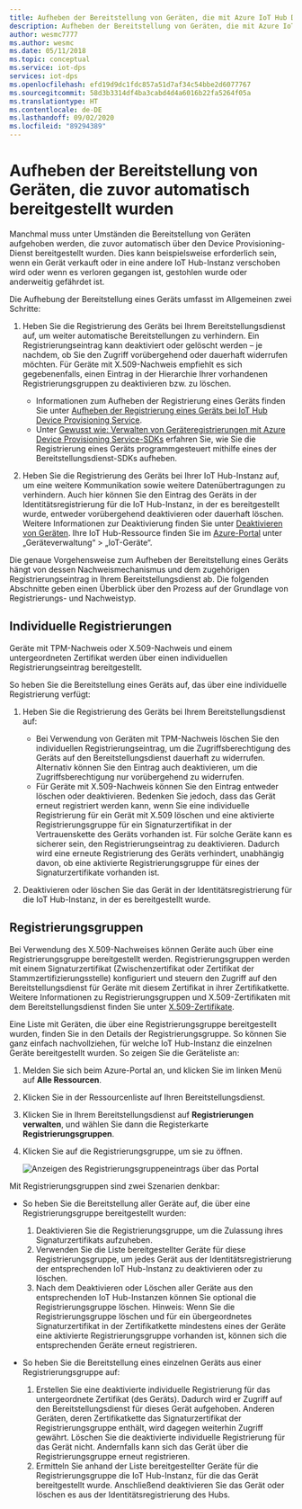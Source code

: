 ```yaml
---
title: Aufheben der Bereitstellung von Geräten, die mit Azure IoT Hub Device Provisioning Service bereitgestellt wurden
description: Aufheben der Bereitstellung von Geräten, die mit Azure IoT Hub Device Provisioning Service (DPS) bereitgestellt wurden
author: wesmc7777
ms.author: wesmc
ms.date: 05/11/2018
ms.topic: conceptual
ms.service: iot-dps
services: iot-dps
ms.openlocfilehash: efd19d9dc1fdc857a51d7af34c54bbe2d6077767
ms.sourcegitcommit: 58d3b3314df4ba3cabd4d4a6016b22fa5264f05a
ms.translationtype: HT
ms.contentlocale: de-DE
ms.lasthandoff: 09/02/2020
ms.locfileid: "89294389"
---
```

# <a name="how-to-deprovision-devices-that-were-previously-auto-provisioned"></a>Aufheben der Bereitstellung von Geräten, die zuvor automatisch bereitgestellt wurden 

Manchmal muss unter Umständen die Bereitstellung von Geräten aufgehoben werden, die zuvor automatisch über den Device Provisioning-Dienst bereitgestellt wurden. Dies kann beispielsweise erforderlich sein, wenn ein Gerät verkauft oder in eine andere IoT Hub-Instanz verschoben wird oder wenn es verloren gegangen ist, gestohlen wurde oder anderweitig gefährdet ist. 

Die Aufhebung der Bereitstellung eines Geräts umfasst im Allgemeinen zwei Schritte:

1. Heben Sie die Registrierung des Geräts bei Ihrem Bereitstellungsdienst auf, um weiter automatische Bereitstellungen zu verhindern. Ein Registrierungseintrag kann deaktiviert oder gelöscht werden – je nachdem, ob Sie den Zugriff vorübergehend oder dauerhaft widerrufen möchten. Für Geräte mit X.509-Nachweis empfiehlt es sich gegebenenfalls, einen Eintrag in der Hierarchie Ihrer vorhandenen Registrierungsgruppen zu deaktivieren bzw. zu löschen.  
 
   - Informationen zum Aufheben der Registrierung eines Geräts finden Sie unter [Aufheben der Registrierung eines Geräts bei IoT Hub Device Provisioning Service](how-to-revoke-device-access-portal.md).
   - Unter [Gewusst wie: Verwalten von Geräteregistrierungen mit Azure Device Provisioning Service-SDKs](how-to-manage-enrollments-sdks.md) erfahren Sie, wie Sie die Registrierung eines Geräts programmgesteuert mithilfe eines der Bereitstellungsdienst-SDKs aufheben.

2. Heben Sie die Registrierung des Geräts bei Ihrer IoT Hub-Instanz auf, um eine weitere Kommunikation sowie weitere Datenübertragungen zu verhindern. Auch hier können Sie den Eintrag des Geräts in der Identitätsregistrierung für die IoT Hub-Instanz, in der es bereitgestellt wurde, entweder vorübergehend deaktivieren oder dauerhaft löschen. Weitere Informationen zur Deaktivierung finden Sie unter [Deaktivieren von Geräten](/azure/iot-hub/iot-hub-devguide-identity-registry#disable-devices). Ihre IoT Hub-Ressource finden Sie im [Azure-Portal](https://portal.azure.com) unter „Geräteverwaltung“ > „IoT-Geräte“.

Die genaue Vorgehensweise zum Aufheben der Bereitstellung eines Geräts hängt von dessen Nachweismechanismus und dem zugehörigen Registrierungseintrag in Ihrem Bereitstellungsdienst ab. Die folgenden Abschnitte geben einen Überblick über den Prozess auf der Grundlage von Registrierungs- und Nachweistyp.

## <a name="individual-enrollments"></a>Individuelle Registrierungen
Geräte mit TPM-Nachweis oder X.509-Nachweis und einem untergeordneten Zertifikat werden über einen individuellen Registrierungseintrag bereitgestellt. 

So heben Sie die Bereitstellung eines Geräts auf, das über eine individuelle Registrierung verfügt: 

1. Heben Sie die Registrierung des Geräts bei Ihrem Bereitstellungsdienst auf:

   - Bei Verwendung von Geräten mit TPM-Nachweis löschen Sie den individuellen Registrierungseintrag, um die Zugriffsberechtigung des Geräts auf den Bereitstellungsdienst dauerhaft zu widerrufen. Alternativ können Sie den Eintrag auch deaktivieren, um die Zugriffsberechtigung nur vorübergehend zu widerrufen. 
   - Für Geräte mit X.509-Nachweis können Sie den Eintrag entweder löschen oder deaktivieren. Bedenken Sie jedoch, dass das Gerät erneut registriert werden kann, wenn Sie eine individuelle Registrierung für ein Gerät mit X.509 löschen und eine aktivierte Registrierungsgruppe für ein Signaturzertifikat in der Vertrauenskette des Geräts vorhanden ist. Für solche Geräte kann es sicherer sein, den Registrierungseintrag zu deaktivieren. Dadurch wird eine erneute Registrierung des Geräts verhindert, unabhängig davon, ob eine aktivierte Registrierungsgruppe für eines der Signaturzertifikate vorhanden ist.

2. Deaktivieren oder löschen Sie das Gerät in der Identitätsregistrierung für die IoT Hub-Instanz, in der es bereitgestellt wurde. 


## <a name="enrollment-groups"></a>Registrierungsgruppen
Bei Verwendung des X.509-Nachweises können Geräte auch über eine Registrierungsgruppe bereitgestellt werden. Registrierungsgruppen werden mit einem Signaturzertifikat (Zwischenzertifikat oder Zertifikat der Stammzertifizierungsstelle) konfiguriert und steuern den Zugriff auf den Bereitstellungsdienst für Geräte mit diesem Zertifikat in ihrer Zertifikatkette. Weitere Informationen zu Registrierungsgruppen und X.509-Zertifikaten mit dem Bereitstellungsdienst finden Sie unter [X.509-Zertifikate](concepts-security.md#x509-certificates). 

Eine Liste mit Geräten, die über eine Registrierungsgruppe bereitgestellt wurden, finden Sie in den Details der Registrierungsgruppe. So können Sie ganz einfach nachvollziehen, für welche IoT Hub-Instanz die einzelnen Geräte bereitgestellt wurden. So zeigen Sie die Geräteliste an: 

1. Melden Sie sich beim Azure-Portal an, und klicken Sie im linken Menü auf **Alle Ressourcen**.
2. Klicken Sie in der Ressourcenliste auf Ihren Bereitstellungsdienst.
3. Klicken Sie in Ihrem Bereitstellungsdienst auf **Registrierungen verwalten**, und wählen Sie dann die Registerkarte **Registrierungsgruppen**.
4. Klicken Sie auf die Registrierungsgruppe, um sie zu öffnen.

   ![Anzeigen des Registrierungsgruppeneintrags über das Portal](./media/how-to-unprovision-devices/view-enrollment-group.png)

Mit Registrierungsgruppen sind zwei Szenarien denkbar:

- So heben Sie die Bereitstellung aller Geräte auf, die über eine Registrierungsgruppe bereitgestellt wurden:
  1. Deaktivieren Sie die Registrierungsgruppe, um die Zulassung ihres Signaturzertifikats aufzuheben. 
  2. Verwenden Sie die Liste bereitgestellter Geräte für diese Registrierungsgruppe, um jedes Gerät aus der Identitätsregistrierung der entsprechenden IoT Hub-Instanz zu deaktivieren oder zu löschen. 
  3. Nach dem Deaktivieren oder Löschen aller Geräte aus den entsprechenden IoT Hub-Instanzen können Sie optional die Registrierungsgruppe löschen. Hinweis: Wenn Sie die Registrierungsgruppe löschen und für ein übergeordnetes Signaturzertifikat in der Zertifikatkette mindestens eines der Geräte eine aktivierte Registrierungsgruppe vorhanden ist, können sich die entsprechenden Geräte erneut registrieren. 

- So heben Sie die Bereitstellung eines einzelnen Geräts aus einer Registrierungsgruppe auf:
  1. Erstellen Sie eine deaktivierte individuelle Registrierung für das untergeordnete Zertifikat (des Geräts). Dadurch wird er Zugriff auf den Bereitstellungsdienst für dieses Gerät aufgehoben. Anderen Geräten, deren Zertifikatkette das Signaturzertifikat der Registrierungsgruppe enthält, wird dagegen weiterhin Zugriff gewährt. Löschen Sie die deaktivierte individuelle Registrierung für das Gerät nicht. Andernfalls kann sich das Gerät über die Registrierungsgruppe erneut registrieren. 
  2. Ermitteln Sie anhand der Liste bereitgestellter Geräte für die Registrierungsgruppe die IoT Hub-Instanz, für die das Gerät bereitgestellt wurde. Anschließend deaktivieren Sie das Gerät oder löschen es aus der Identitätsregistrierung des Hubs. 
